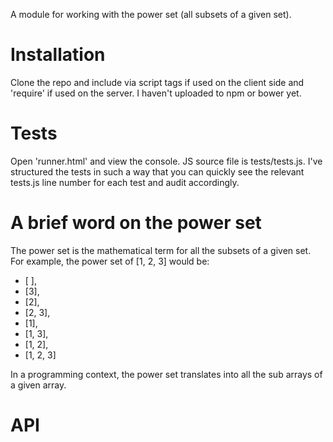 A module for working with the power set (all subsets of a given set).

# Installation
Clone the repo and include via script tags if used on the client side and 'require' if used on the server. I haven't uploaded to npm or bower yet.

# Tests
Open 'runner.html' and view the console. JS source file is tests/tests.js.  I've structured the tests in such a way that you can quickly see the relevant tests.js line number for each test and audit accordingly.

# A brief word on the power set
The power set is the mathematical term for all the subsets of a given set. For example, the power set of [1, 2, 3] would be:
+ [ ],
+ [3],
+ [2],
+ [2, 3],
+ [1],
+ [1, 3],
+ [1, 2],
+ [1, 2, 3]

In a programming context, the power set translates into all the sub arrays of a given array.

# API

